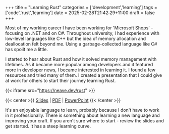 +++
title = "Learning Rust"
categories = ['development','learning']
tags = ['code','rust','learning']
date = 2025-02-28T21:42:29+11:00
draft = false
+++

Most of my working career I have been working for 'Microsoft Shops' - focusing on .NET and on C#. Throughout university, I had experience with low-level languages like C++ but the idea of memory allocation and deallocation felt beyond me. Using a garbage-collected language like C# has spoilt me a little.

I started to hear about Rust and how it solved memory management with lifetimes. As it became more popular among developers and it featured more in developer news, I became interested in learning it. I found a few resources and tried many of them. I created a presentation that I could give at work for others to start their journey learning Rust.

{{< iframe src="https://neave.dev/rust" >}}

{{< center >}}
[Slides](https://neave.dev/rust) | [PDF](https://neave.dev/rust/rust.pdf) | [PowerPoint](https://neave.dev/rust/rust.pptx)
{{< /center >}}

It's an enjoyable language to learn, probably because I don't have to work in it professionally. There is something about learning a new language and improving your craft. If you aren't sure where to start - review the slides and get started. It has a steep learning curve.

